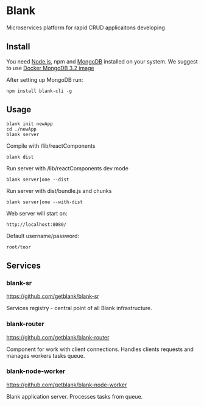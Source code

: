 # Blank
Microservices platform for rapid CRUD applicaitons developing

## Install

You need [Node.js](https://nodejs.org), npm and [MongoDB](https://www.mongodb.com/) installed on your system. We suggest to use [Docker MongoDB 3.2 image](https://hub.docker.com/_/mongo/)

After setting up MongoDB  run:
```
npm install blank-cli -g
```

## Usage

```
blank init newApp
cd ./newApp
blank server
```

Compile with /lib/reactComponents
```
blank dist
```

Run server with /lib/reactComponents dev mode
```
blank server|one --dist
```

Run server with dist/bundle.js and chunks
```
blank server|one --with-dist
```



Web server will start on:
```
http://localhost:8080/
```
Default username/password:
```
root/toor
```

## Services
### blank-sr
https://github.com/getblank/blank-sr

Services registry - central point of all Blank infrastructure.

### blank-router
https://github.com/getblank/blank-router

Component for work with client connections. Handles clients requests and manages workers tasks queue.

### blank-node-worker
https://github.com/getblank/blank-node-worker

Blank application server. Processes tasks from queue.

